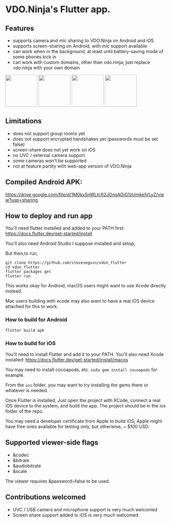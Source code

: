 # VDO.Ninja's Flutter app.

## Features

- supports camera and mic sharing to VDO.Ninja on Android and iOS.
- supports screen-sharing on Android, with mic support available
- can work when in the background, at least until battery-saving mode of some phones kick in
- can work with custom domains, other than vdo.ninja; just replace vdo.ninja with your own domain

<img src="https://user-images.githubusercontent.com/2575698/151709718-66d589ee-5ed3-4249-8646-f16491ca2a82.jpg" width="100px"> <img src="https://user-images.githubusercontent.com/2575698/151709736-b0ca7d6a-484f-4bb5-8669-ce9a06002991.jpg" width="100px"> <img src="https://user-images.githubusercontent.com/2575698/151709732-d9729049-b7d3-4c90-8e2e-b0bc1a1b094f.jpg" width="100px"> <img src="https://user-images.githubusercontent.com2575698/151709947-6beeb4f0-d8bd-4fbf-9d94-294c5f4efdb3.jpg" width="100px">

## Limitations

- does not support group rooms yet
- does not support encrypted handshakes yet (passwords must be set false)
- screen-share does not yet work on iOS
- no UVC / external camera support
- *some* cameras won't be supported
- not at feature partity with web-app version of VDO.Ninja

## Compiled Android APK:

https://drive.google.com/file/d/1M0kv5nWLtcfl2JOnsAGiG1zUmkeIVLyZ/view?usp=sharing


## How to deploy and run app

You'll need flutter installed and added to your PATH first:
https://docs.flutter.dev/get-started/install

You'll also need Android Studio I suppose installed and setup,

But then,to run,
```
git clone https://github.com/steveseguin/vdon_flutter
cd vdon_flutter
flutter packages get
flutter run
```
This works okay for Android; macOS users might want to use Xcode directly instead.  

Mac users building with xcode may also want to have a real iOS device attached for this to work.

### How to build for Android
```
flutter build apk
```

### How to build for iOS

You'll need to install Flutter and add it to your PATH. You'll also need Xcode installed:
https://docs.flutter.dev/get-started/install/macos

You may need to install cocoapods, etc. `sudo gem install cocoapods` for example.

From the `ios` folder, you may want to try installing the gems there or whatever is needed.

Once Flutter is installed, Just open the project with XCode, connect a real iOS device to the system, and build the app. The project should be in the ios folder of the repo.

You may need a developer certificate from Apple to build iOS; Apple might have free ones available for testing only, but otherwise, ~ $100 USD.

## Supported viewer-side flags

- &codec
- &bitrate
- &audiobitrate
- &scale

The viewer requires &password=false to be used.

## Contributions welcomed

- UVC / USB camera and microphone support is very much welcomed
- Screen share support added to iOS is very much welcomed
